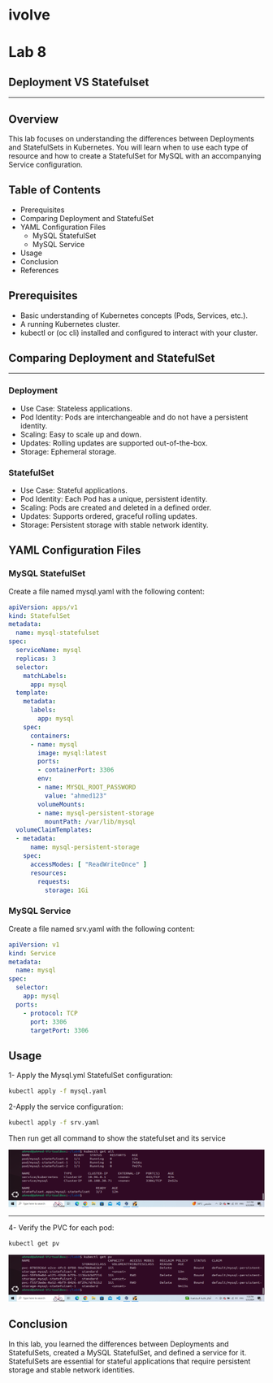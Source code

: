 # ivolve 
# Lab 8
## Deployment VS Statefulset

------------------

## Overview
This lab focuses on understanding the differences between Deployments and StatefulSets in Kubernetes. You will learn when to use each type of resource and how to create a StatefulSet for MySQL with an accompanying Service configuration.

## Table of Contents
- Prerequisites
- Comparing Deployment and StatefulSet
- YAML Configuration Files
    - MySQL StatefulSet
    - MySQL Service
- Usage
- Conclusion
- References

## Prerequisites
- Basic understanding of Kubernetes concepts (Pods, Services, etc.).
- A running Kubernetes cluster.
- kubectl or (oc cli) installed and configured to interact with your cluster.

## Comparing Deployment and StatefulSet
************
### Deployment
- Use Case: Stateless applications.
- Pod Identity: Pods are interchangeable and do not have a persistent identity.
- Scaling: Easy to scale up and down.
- Updates: Rolling updates are supported out-of-the-box.
- Storage: Ephemeral storage.
### StatefulSet
- Use Case: Stateful applications.
- Pod Identity: Each Pod has a unique, persistent identity.
- Scaling: Pods are created and deleted in a defined order.
- Updates: Supports ordered, graceful rolling updates.
- Storage: Persistent storage with stable network identity.
## YAML Configuration Files
### MySQL StatefulSet
Create a file named mysql.yaml with the following content:

```yaml
apiVersion: apps/v1
kind: StatefulSet
metadata:
  name: mysql-statefulset
spec:
  serviceName: mysql
  replicas: 3
  selector:
    matchLabels:
      app: mysql
  template:
    metadata:
      labels:
        app: mysql
    spec:
      containers:
      - name: mysql
        image: mysql:latest
        ports:
        - containerPort: 3306
        env:
        - name: MYSQL_ROOT_PASSWORD
          value: "ahmed123"
        volumeMounts:
        - name: mysql-persistent-storage
          mountPath: /var/lib/mysql
  volumeClaimTemplates:
  - metadata:
      name: mysql-persistent-storage
    spec:
      accessModes: [ "ReadWriteOnce" ]
      resources:
        requests:
          storage: 1Gi

```
### MySQL Service
Create a file named srv.yaml with the following content:

```yaml
apiVersion: v1
kind: Service
metadata:
  name: mysql
spec:
  selector:
    app: mysql
  ports:
    - protocol: TCP
      port: 3306
      targetPort: 3306


```

## Usage
1- Apply the Mysql.yml StatefulSet configuration:

```sh
kubectl apply -f mysql.yaml
```

2-Apply the service configuration:
```sh
kubectl apply -f srv.yaml
```
Then run get all command to show the statefulset and its service 

![alt text](service.png)
***
4- Verify the PVC for each pod:
```sh
kubectl get pv 
```
![alt text](pv.png)


## Conclusion
In this lab, you learned the differences between Deployments and StatefulSets, created a MySQL StatefulSet, and defined a service for it. StatefulSets are essential for stateful applications that require persistent storage and stable network identities.

